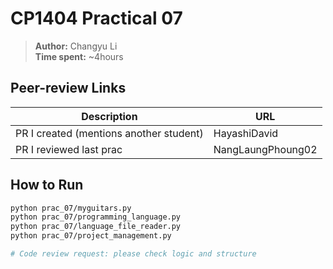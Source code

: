 # CP1404 Practical 07 

> **Author:** Changyu Li  
> **Time spent:** ~4hours

## Peer-review Links
| Description | URL |
|-------------|-----|
| PR I created (mentions another student) | HayashiDavid|
| PR I reviewed last prac | NangLaungPhoung02 |

## How to Run
```bash
python prac_07/myguitars.py
python prac_07/programming_language.py
python prac_07/language_file_reader.py
python prac_07/project_management.py

# Code review request: please check logic and structure
